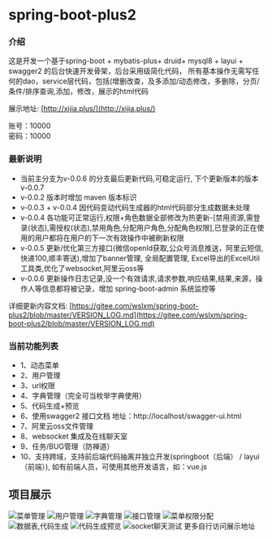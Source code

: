 # spring-boot-plus2

### 介绍

这是开发一个基于spring-boot + mybatis-plus+ druid+ mysql8 + layui + swagger2 的后台快速开发骨架，后台采用级简化代码，
所有基本操作无需写任何的dao，service层代码，包括(增删改查，及多添加/动态修改，多删除，分页/条件/排序查询,添加，修改，展示的html代码

展示地址:
 [http://xijia.plus/](http://xijia.plus/) 

账号：10000  
密码：10000

### 最新说明
- 当前主分支为v-0.0.6 的分支最后更新代码,可稳定运行, 下个更新版本的版本 v-0.0.7
- v-0.0.2 版本时增加 maven 版本标识
- v-0.0.3 + v-0.0.4 因代码变动代码生成器的html代码部分生成数据未处理
- v-0.0.4 各功能可正常运行,权限+角色数据全部修改为热更新-[禁用资源,需登录(状态),需授权(状态),禁用角色,分配用户角色,分配角色权限],已登录的正在使用的用户都将在用户的下一次有效操作中被刷新权限
- v-0.0.5 更新/优化第三方接口(微信openId获取,公众号消息推送，阿里云短信,快递100,顺丰寄送),增加了banner管理, 全局配置管理, Excel导出的ExcelUtil工具类,优化了websocket,阿里云oss等
- v-0.0.6 更新操作日志记录,没一个有效请求,请求参数,响应结果,结果,来源，操作人等信息都将被记录，增加 spring-boot-admin 系统监控等

详细更新内容文档: [https://gitee.com/wslxm/spring-boot-plus2/blob/master/VERSION_LOG.md](https://gitee.com/wslxm/spring-boot-plus2/blob/master/VERSION_LOG.md) 

### 当前功能列表

- 1、动态菜单 
- 2、用户管理           
- 3、url权限         
- 4、字典管理（完全可当枚举字典使用）                      
- 5、代码生成+预览   
- 6、使用swagger2 接口文档         地址：http://localhost/swagger-ui.html
- 7、阿里云oss文件管理
- 8、websocket 集成及在线聊天室
- 9、任务/BUG管理（防禅道）
- 10、支持跨域，支持前后端代码抽离并独立开发(springboot（后端） / layui（前端）), 如有前端人员，可使用其他开发语言，如：vue.js



## 项目展示
![菜单管理](https://images.gitee.com/uploads/images/2020/0824/003416_67f0845e_2208600.png "屏幕截图.png")
![用户管理](https://images.gitee.com/uploads/images/2020/0824/003649_366041fa_2208600.png "屏幕截图.png")
![字典管理](https://images.gitee.com/uploads/images/2020/0824/003721_804ff0cb_2208600.png "屏幕截图.png")
![接口管理](https://images.gitee.com/uploads/images/2020/0824/003832_7b34376d_2208600.png "屏幕截图.png")
![菜单权限分配](https://images.gitee.com/uploads/images/2020/0824/003803_c0a7e10e_2208600.png "屏幕截图.png")
![数据表,代码生成](https://images.gitee.com/uploads/images/2020/0824/003919_71e7253c_2208600.png "屏幕截图.png")
![代码生成预览](https://images.gitee.com/uploads/images/2020/0824/004742_e68409f5_2208600.png "屏幕截图.png")
![socket聊天测试](https://images.gitee.com/uploads/images/2020/0824/004826_f35a8b57_2208600.png "屏幕截图.png")
更多自行访问展示地址



